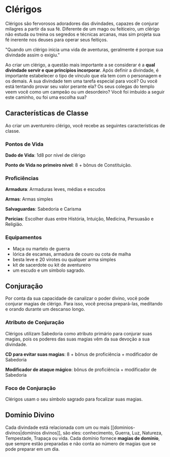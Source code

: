 # Clérigos

Clérigos são fervorosos adoradores das divindades, capazes de conjurar milagres a partir da sua fé. Diferente de um mago ou feiticeiro, um clérigo não estuda ou treina os segredos e técnicas arcanas, mas sim projeta sua fé inerente nos deuses para operar seus feitiços.

"Quando um clérigo inicia uma vida de aventuras, geralmente é porque sua divindade assim o exigiu."

Ao criar um clérigo, a questão mais importante a se considerar é a **qual divindade servir e que princípios incorporar**. Após definir a divindade, é importante estabelecer o tipo de vínculo que ela tem com o personagem e os demais. A sua divindade tem uma tarefa especial para você? Ou você está tentando provar seu valor perante ela? Os seus colegas do templo veem você como um campeão ou um desordeiro? Você foi imbuído a seguir este caminho, ou foi uma escolha sua?

## Características de Classe

Ao criar um aventureiro clérigo, você recebe as seguintes características de classe.

### Pontos de Vida

**Dado de Vida**: 1d8 por nível de clérigo

**Ponto de Vida no primeiro nível**: 8 + bônus de Constituição.

### Proficiências

**Armadura**: Armaduras leves, médias e escudos

**Armas**: Armas simples

**Salvaguardas**: Sabedoria e Carisma

**Perícias**: Escolher duas entre História, Intuição, Medicina, Persuasão e Religião.

### Equipamentos

- Maça ou martelo de guerra
- lórica de escamas, armadura de couro ou cota de malha
- besta leve e 20 virotes ou qualquer arma simples
- kit de sacerdote ou kit de aventureiro
- um escudo e um símbolo sagrado.

## Conjuração

Por conta da sua capacidade de canalizar o poder divino, você pode conjurar magias de clérigo. Para isso, você precisa prepará-las, meditando e orando durante um descanso longo.

### Atributo de Conjuração

Clérigos utilizam Sabedoria como atributo primário para conjurar suas magias, pois os poderes das suas magias vêm da sua devoção a sua divindade.

**CD para evitar suas magias**: 8 + bônus de proficiência + modificador de Sabedoria

**Modificador de ataque mágico**: bônus de proficiência + modificador de Sabedoria

### Foco de Conjuração

Clérigos usam o seu símbolo sagrado para focalizar suas magias.

## Domínio Divino

Cada divindade está relacionada com um ou mais [[dominios-divinos|domínios divinos]], são eles: conhecimento, Guerra, Luz, Natureza, Tempestade, Trapaça ou vida. Cada domínio fornece **magias de domínio**, que sempre estão preparadas e não conta ao número de magias que se pode preparar em um dia.
